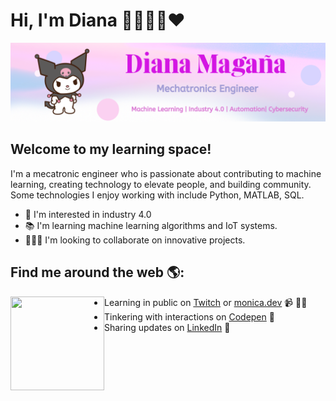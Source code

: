 

# Hi, I'm Diana 👋👩🏽‍💻❤️ 
<img src="https://github.com/dancode42/dancode42/blob/main/Images/Pink%20Light%20Leak%20Gradient%20LinkedIn%20Banner%20(1).png" alt="a">

## Welcome to my learning space!
I'm a mecatronic engineer who is passionate about contributing to machine learning, creating technology to elevate people, and building community. Some technologies I enjoy working with include Python, MATLAB, SQL.

- 🤖 I'm interested in industry 4.0
- 📚 I'm learning machine learning algorithms and IoT systems.
- 🕵🏽‍♀️ I'm looking to collaborate on innovative projects.

## Find me around the web 🌎:
<a href="https://github.com/sponsors/M0nica"><img align="left" width="150" height="150" src="https://github.com/M0nica/M0nica/blob/main/octomonica/m0nica-octocat-rotating.gif?raw=true"></a>
- Learning in public on <a href="https://www.twitch.tv/blacktechdiva">Twitch</a> or <a href="https://www.monica.dev">monica.dev</a> 📹 ✍🏾
- Tinkering with interactions on <a href="https://codepen.io/m0nica"> Codepen</a> 🏓
- Sharing updates on <a href="https://www.linkedin.com/in/monicampowell/">LinkedIn</a> 💼

